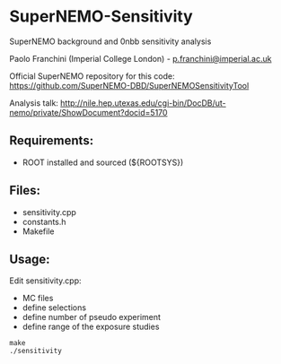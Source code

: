 # SuperNEMO-Sensitivity
SuperNEMO background and 0nbb sensitivity analysis

Paolo Franchini (Imperial College London) - p.franchini@imperial.ac.uk

Official SuperNEMO repository for this code: https://github.com/SuperNEMO-DBD/SuperNEMOSensitivityTool

Analysis talk: http://nile.hep.utexas.edu/cgi-bin/DocDB/ut-nemo/private/ShowDocument?docid=5170

## Requirements:

* ROOT installed and sourced (${ROOTSYS})

## Files: 

* sensitivity.cpp
* constants.h
* Makefile

## Usage:

Edit sensitivity.cpp:
* MC files
* define selections
* define number of pseudo experiment
* define range of the exposure studies

```
make
./sensitivity
```


